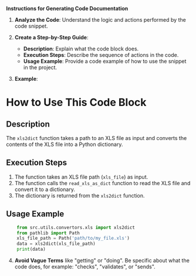 **Instructions for Generating Code Documentation**

1. **Analyze the Code**: Understand the logic and actions performed by the code snippet.

2. **Create a Step-by-Step Guide**:
    - **Description**: Explain what the code block does.
    - **Execution Steps**: Describe the sequence of actions in the code.
    - **Usage Example**: Provide a code example of how to use the snippet in the project.

3. **Example**:

How to Use This Code Block
=========================================================================================

Description
-------------------------
The `xls2dict` function takes a path to an XLS file as input and converts the contents of the XLS file into a Python dictionary. 

Execution Steps
-------------------------
1. The function takes an XLS file path (`xls_file`) as input.
2. The function calls the `read_xls_as_dict` function to read the XLS file and convert it to a dictionary.
3. The dictionary is returned from the `xls2dict` function. 

Usage Example
-------------------------

```python
    from src.utils.convertors.xls import xls2dict
    from pathlib import Path
    xls_file_path = Path('path/to/my_file.xls')
    data = xls2dict(xls_file_path)
    print(data)

```

4. **Avoid Vague Terms** like "getting" or "doing". Be specific about what the code does, for example: "checks", "validates", or "sends".